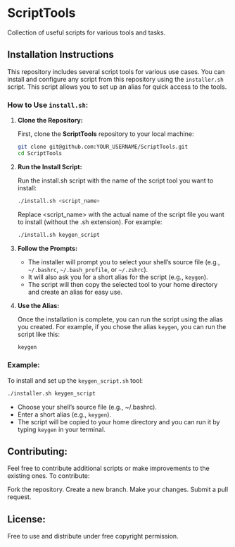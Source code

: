 # ScriptTools

Collection of useful scripts for various tools and tasks.

##
## Installation Instructions

This repository includes several script tools for various use cases. You can install and configure any script from this repository using the `installer.sh` script. This script allows you to set up an alias for quick access to the tools.

### How to Use `install.sh`:

1. **Clone the Repository:**

   First, clone the **ScriptTools** repository to your local machine:

   ```bash
   git clone git@github.com:YOUR_USERNAME/ScriptTools.git
   cd ScriptTools
   ```
1. **Run the Install Script:**

    Run the install.sh script with the name of the script tool you want to install:

    ```bash
    ./install.sh <script_name>
    ```
    Replace <script_name> with the actual name of the script file you want to install (without the .sh extension). For example:
    ```bash
    ./install.sh keygen_script
    ```
1. **Follow the Prompts:**

    - The installer will prompt you to select your shell’s source file (e.g., `~/.bashrc`, `~/.bash_profile`, or `~/.zshrc`).
    - It will also ask you for a short alias for the script (e.g., `keygen`).
    - The script will then copy the selected tool to your home directory and create an alias for easy use.
1. **Use the Alias:**

    Once the installation is complete, you can run the script using the alias you created. For example, if you chose the alias `keygen`, you can run the script like this:
    ```bash
    keygen
    ```

### Example:
To install and set up the `keygen_script.sh` tool:
```bash
./installer.sh keygen_script
```
- Choose your shell’s source file (e.g., ~/.bashrc).
- Enter a short alias (e.g., `keygen`).
- The script will be copied to your home directory and you can run it by typing `keygen` in your terminal.

##
## Contributing:
Feel free to contribute additional scripts or make improvements to the existing ones. To contribute:

Fork the repository.
Create a new branch.
Make your changes.
Submit a pull request.

##
## License:
Free to use and distribute under free copyright permission.
